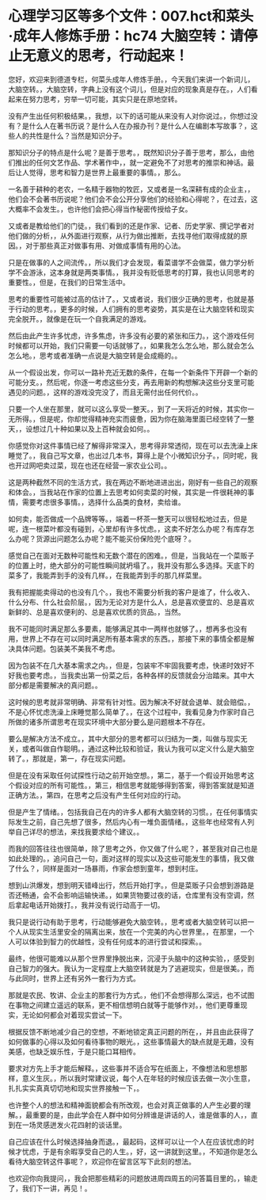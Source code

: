 # 心理学习区等多个文件：007.hct和菜头·成年人修炼手册：hc74 大脑空转：请停止无意义的思考，行动起来！

您好，欢迎来到德道专栏，何菜头成年人修炼手册。，今天我们来讲一个新词儿，大脑空转。，大脑空转，字典上没有这个词儿，但是对应的现象真是存在。，人们看起来在努力思考，穷举一切可能，其实只是在原地空转。

没有产生出任何积极结果。，我想，以下的话可能从来没有人对你说过。，你想过没有？是什么人在著书历说？是什么人在办报办刊？是什么人在编剧本写故事？，这些人的共性是什么？当然是知识分子。

那知识分子的特点是什么呢？是善于思考。，既然知识分子善于思考，那么，由他们推出的任何文艺作品、学术著作中，，就一定避免不了对思考的推崇和神话。最后让人觉得，思考和智力是世界上最重要的事情。，那么。

一名善于耕种的老农，一名精于器物的牧匠，又或者是一名深耕有成的企业主，，他们会不会著书历说呢？他们会不会公开分享他们的经验和心得呢？，在过去，这大概率不会发生。，也许他们会把心得当作秘密传授给子女。

又或者是教给他们的门徒。，我们看到的还是作家、记者、历史学家、撰记学者对他们做的分析，，从外面进行观察，从行为做出推断，去找寻他们取得成就的原因。，对于那些真正对做事有用、对做成事情有用的心法。

只是在做事的人之间流传。，所以我们才会发现，看菜谱学不会做菜，做力学分析学不会游泳，这本身就是两类事情。，我并没有贬低思考的打算，我也认同思考的重要性。，但是，在我们的日常生活中。

思考的重要性可能被过高的估计了。，又或者说，我们很少正确的思考，也就是基于行动的思考。，更多的时候，人们拥有的思考姿势，其实是在让大脑空转和现实完全脱开。，就像是在玩一个自我满足的游戏。

然后由此产生许多忧虑，许多焦虑，许多没有必要的紧张和压力。，这个游戏任何时候都可以开始，我们只需要一句话就够了。，如果我怎么怎么地，那么就会怎么怎么地。，思考或者准确一点说是大脑空转是会成瘾的。。

从一个假设出发，你可以一路补充近无数的条件，在每一个新条件下开辟一个新的可能分支。，然后呢，你逐一考虑这些分支，再去用新的构想解决这些分支里可能遇见的问题。，这样的游戏没完没了，而且无需付出任何代价。。

只要一个人坐在那里，就可以这么享受一整天。，到了一天将近的时候，其实你一无所得。，但是呢，你却觉得精神充实而疲惫，因为你在脑海里面已经空转了一整天，，设想过几十种如果以及上百种就会如何。。

你感觉你对这件事情已经了解得非常深入，思考得非常透彻，现在可以去洗澡上床睡觉了。，我自己写文章，也出过几本书，算得上是个小微知识分子。，同时呢，我也开过网吧卖过菜，现在也还在经营一家农业公司。。

这是两种截然不同的生活方式，我在两边不断地进进出出，刚好有一些自己的观察和体会。，当我站在作家的位置上去思考如何卖菜的时候，其实是一件很耗神的事情，需要考虑很多事情。，选择什么品类的食材，卖给谁。

如何卖，能否做成一个品牌等等。，端着一杯茶一整天可以很轻松地过去，但是呢，连一根菜叶都没有碰到，心里却有许多忧虑。，这卖不好怎么办呢？有库存怎么办呢？货源出问题怎么办呢？能不能买份保险兜个底呀？。

感觉自己在面对无数种可能性和无数个潜在的困难。，但是，当我站在一个菜贩子的位置上时，绝大部分的可能性瞬间就坍塌了。，我并没有那么多选择。天底下的菜多了，我能弄到手的没有几样。，在我能弄到手的那几样菜里。

我有把握能卖得动的也没有几个。，我也不需要分析我的客户是谁了，什么收入、什么分布、什么社会阶层。，因为无论对方是什么人，总是喜欢便宜的、总是喜欢新鲜的、总是喜欢便利的、总是喜欢优质的货品。，当然。

我不可能同时满足那么多要素，能够满足其中一两样也就够了。，想再多也没有用，世界上不存在可以同时满足所有基本需求的东西。，那接下来的事情全都是解决具体问题。包装美不美我不考虑。

因为包装不在几大基本需求之内。，但是，包装牢不牢固我要考虑，快递时效好不好我也要考虑。，当我卖出第一份菜之后，各种各样的反馈就会分治踏来。其中大部分都是需要解决的真问题。。

这时候的思考就非常明确、非常有针对性。因为解决不好就会退单、就会赔偿。，不是心怀忧虑洗澡上床睡觉那么简单了。，在这个过程中，我看见身为作家时自己所做的诸多所谓思考在现实环境中大部分要么是问题根本不存在。

要么是解决方法不成立。，其中大部分的思考都可以归结为一类，叫做与现实无关，或者叫做自作聪明。，通过这种比较和验证，我认为我可以定义什么是大脑空转了。，那就是，第一，存在现实问题。

但是在没有采取任何试探性行动之前开始空想。，第二，基于一个假设开始思考这个假设对应的所有可能性。，第三，相信思考就能够得到答案，得到答案就是知道正确方法。，第四，在思考之后没有产生任何对应的行动。

但是产生了情绪。，包括我自己在内的许多人都有大脑空转的习惯。，在任何事情实际发生之前，自己先想了很多，然后内心有一堆负面情绪。，这些年也经常有人列举自己详尽的想法，来找我要求给个建议。。

而我的回答往往也很简单，除了思考之外，你又做了什么呢？，甚至我对自己也是如此处理的。，追问自己一句，面对这样的现实以及这些可能发生的事情，我又做了什么？，同样是面对一场暴雨，作家会想到童年，想到村庄。

想到山洪爆发，想到明天错峰出行，然后开始打字。，但是菜贩子只会想到游路是否还畅通，会不会影响运输快递。，如果货物要过夜的话，仓库里有没有空调，然后拿起电话开始拨打。，我并没有说行动高于一切。

我只是说行动有助于思考，行动能够避免大脑空转。，思考或者大脑空转可以把一个人从现实生活里安全的隔离出来，放在一个完美的内心世界里。，在那里，一个人可以体验到智力的优越性，没有任何成本的进行尝试和探索。。

最终，他很可能难以从那个世界里挣脱出来，沉浸于头脑中的这种实验，，感受到自己智力的强大。我认为一定程度上大脑空转就是为了逃避现实，但是很美。，而与此同时，世界上还有另外一套行为方式。

那就是农民、牧讲、企业主的那套行为方式。，他们不会想得那么深远，也不试图在事物之间建立遥远的联系，更不相信想明白就等于能够作对。，他们更尊重现实，无论如何都会对着现实尝试一下。

根据反馈不断地减少自己的空想，不断地锁定真正问题的所在，，并且由此获得了如何做事的心得以及如何看待事物的眼光。，这些事情最大的缺点就是无趣，没有美感，也缺乏娱乐性，于是只能口耳相传。

要求对方先上手才能后解释。，这些事并不适合写在纸面上，不像想法和思想那样，意义生灰。，所以我时常建议说，每个人在年轻的时候应该去做一次小生意，扎扎实实真真切切地和现实世界接触一下，。

也许整个人的想法和精神面貌都会有所改观，也会对真正做事的人产生必要的理解。，最重要的是，由此学会在人群中如何分辨谁是讲话的人，谁是做事的人，，直到在一场灵感迸发火花四射的谈话里。

自己应该在什么时候选择抽身而退。，最起码，这样可以让一个人在应该忧虑的时候才忧虑，于是有余暇享受自己的人生。，好，这一讲就到这里。，不知道你是怎么看待大脑空转这件事呢？，欢迎你在留言区写下此刻的想法。

也欢迎你向我提问，，我会把那些精彩的问题放进周四周五的问答篇目里的。，输走了，我们下一讲，再见！。